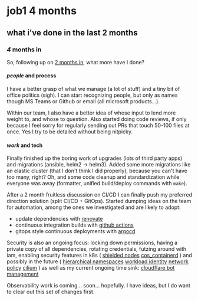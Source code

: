 # job1 4 months

## what i've done in the last 2 months


### _4_ months in

So, following up on [2 months in](/blog/12020-12-03-junior-sre-at-non-tech/),
what more have I done?

#### _people_ and process

I have a better grasp of what we manage (a lot of stuff)
and a tiny bit of office politics (sigh).
I can start recognizing people,
but only as names though MS Teams or Github or email
(all microsoft products...).

Within our team, I also have a better idea of whose input to lend more weight to,
and whose to question.
Also started doing code reviews,
if only because I feel sorry
for regularly sending out PRs that touch 50-100 files at once.
Yes I try to be detailed without being nitpicky.

#### _work_ and tech

Finally finished up the boring work of upgrades (lots of third party apps)
and migrations (ansible, helm2 -> helm3).
Added some more migrations like an elastic cluster
(that I don't think I did properly), because you can't have too many, right?
Oh, and some code cleanup and standardization while everyone was away
(formatter, unified build/deploy commands with `make`).

After a 2 month fruitless discussion on CI/CD
I can finally push my preferred direction solution (split CI/CD + GitOps).
Started dumping ideas on the team for automation,
among the ones we investigated and are likely to adopt:

- update dependencies with [renovate](https://github.com/renovatebot/renovate)
- continuous integration builds with [github actions](https://github.com/features/actions)
- gitops style continuous deployments with [argocd](https://argoproj.github.io/argo-cd/)

Security is also an ongoing focus:
locking down permissions, having a private copy of all dependencies,
rotating credentials, futzing around with iam,
enabling security features in k8s (
[shielded nodes](https://cloud.google.com/kubernetes-engine/docs/how-to/shielded-gke-nodes)
[cos_containerd](https://cloud.google.com/kubernetes-engine/docs/concepts/using-containerd)
) and possibly in the future (
[hierarchical namespaces](https://github.com/kubernetes-sigs/multi-tenancy/tree/master/incubator/hnc)
[workload identity](https://cloud.google.com/kubernetes-engine/docs/how-to/workload-identity)
[network policy](https://kubernetes.io/docs/concepts/services-networking/network-policies/)
[cilium](https://cilium.io/)
) as well as my current ongoing time sink:
[cloudflare bot management](https://www.cloudflare.com/products/bot-management/)

Observability work is coming... soon... hopefully.
I have ideas, but I do want to clear out this set of changes first.
